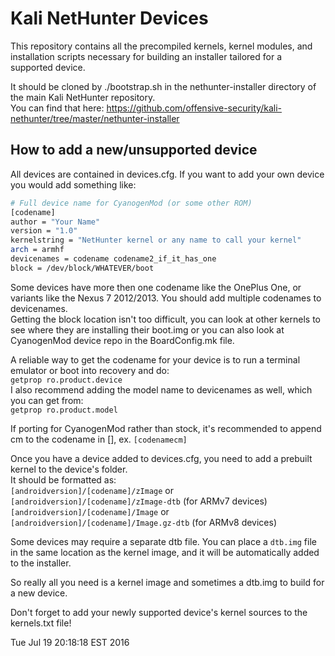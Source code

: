 # Kali NetHunter Devices

This repository contains all the precompiled kernels, kernel modules, and installation scripts
necessary for building an installer tailored for a supported device.

It should be cloned by ./bootstrap.sh in the nethunter-installer directory of the main Kali NetHunter repository.  
You can find that here: https://github.com/offensive-security/kali-nethunter/tree/master/nethunter-installer

## How to add a new/unsupported device

All devices are contained in devices.cfg.  If you want to add your own device you would add something like:

```sh
# Full device name for CyanogenMod (or some other ROM)
[codename]
author = "Your Name"
version = "1.0"
kernelstring = "NetHunter kernel or any name to call your kernel"
arch = armhf
devicenames = codename codename2_if_it_has_one
block = /dev/block/WHATEVER/boot
```
Some devices have more then one codename like the OnePlus One, or variants like the Nexus 7 2012/2013.  You should add multiple codenames to devicenames.  
Getting the block location isn't too difficult, you can look at other kernels to see where they are installing their boot.img or you can also look at CyanogenMod device repo in the BoardConfig.mk file.

A reliable way to get the codename for your device is to run a terminal emulator or boot into recovery and do:  
`getprop ro.product.device`  
I also recommend adding the model name to devicenames as well, which you can get from:  
`getprop ro.product.model`  

If porting for CyanogenMod rather than stock, it's recommended to append cm to the codename in [], ex. `[codenamecm]`

Once you have a device added to devices.cfg, you need to add a prebuilt kernel to the device's folder.  
It should be formatted as:  
`[androidversion]/[codename]/zImage` or `[androidversion]/[codename]/zImage-dtb` (for ARMv7 devices)  
`[androidversion]/[codename]/Image` or `[androidversion]/[codename]/Image.gz-dtb` (for ARMv8 devices)  

Some devices may require a separate dtb file. You can place a `dtb.img` file in the same location as the kernel image, and it will be automatically added to the installer.

So really all you need is a kernel image and sometimes a dtb.img to build for a new device.

Don't forget to add your newly supported device's kernel sources to the kernels.txt file!

Tue Jul 19 20:18:18 EST 2016
